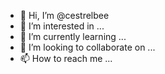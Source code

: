 - 👋 Hi, I’m @cestrelbee
- 👀 I’m interested in ...
- 🌱 I’m currently learning ...
- 💞️ I’m looking to collaborate on ...
- 📫 How to reach me ...

<!---
cestrelbee/cestrelbee is a ✨ special ✨ repository because its `README.md` (this file) appears on your GitHub profile.
You can click the Preview link to take a look at your changes.
--->
